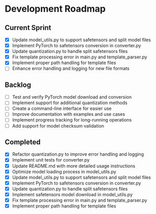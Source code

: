 # Development Roadmap

## Current Sprint
- [x] Update model_utils.py to support safetensors and split model files
- [x] Implement PyTorch to safetensors conversion in converter.py
- [x] Update quantization.py to handle split safetensors files
- [x] Fix template processing error in main.py and template_parser.py
- [x] Implement proper path handling for template files
- [ ] Enhance error handling and logging for new file formats

## Backlog
- [ ] Test and verify PyTorch model download and conversion
- [ ] Implement support for additional quantization methods
- [ ] Create a command-line interface for easier use
- [ ] Improve documentation with examples and use cases
- [ ] Implement progress tracking for long-running operations
- [ ] Add support for model checksum validation

## Completed
- [x] Refactor quantization.py to improve error handling and logging
- [x] Implement unit tests for converter.py
- [x] Update README.md with more detailed usage instructions
- [x] Optimize model loading process in model_utils.py
- [x] Update model_utils.py to support safetensors and split model files
- [x] Implement PyTorch to safetensors conversion in converter.py
- [x] Update quantization.py to handle split safetensors files
- [x] Implement safetensors model download in model_utils.py
- [x] Fix template processing error in main.py and template_parser.py
- [x] Implement proper path handling for template files
